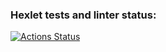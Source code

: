 ### Hexlet tests and linter status:
[![Actions Status](https://github.com/Popohka05/js-starter-project-44/actions/workflows/hexlet-check.yml/badge.svg)](https://github.com/Popohka05/js-starter-project-44/actions)